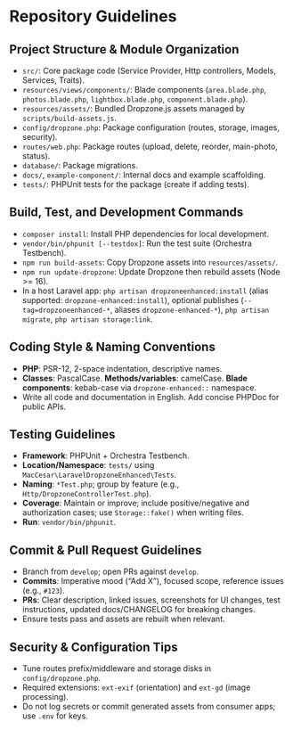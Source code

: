 # Repository Guidelines

## Project Structure & Module Organization
- `src/`: Core package code (Service Provider, Http controllers, Models, Services, Traits).
- `resources/views/components/`: Blade components (`area.blade.php`, `photos.blade.php`, `lightbox.blade.php`, `component.blade.php`).
- `resources/assets/`: Bundled Dropzone.js assets managed by `scripts/build-assets.js`.
- `config/dropzone.php`: Package configuration (routes, storage, images, security).
- `routes/web.php`: Package routes (upload, delete, reorder, main-photo, status).
- `database/`: Package migrations.
- `docs/`, `example-component/`: Internal docs and example scaffolding.
- `tests/`: PHPUnit tests for the package (create if adding tests).

## Build, Test, and Development Commands
- `composer install`: Install PHP dependencies for local development.
- `vendor/bin/phpunit [--testdox]`: Run the test suite (Orchestra Testbench).
- `npm run build-assets`: Copy Dropzone assets into `resources/assets/`.
- `npm run update-dropzone`: Update Dropzone then rebuild assets (Node >= 16).
- In a host Laravel app: `php artisan dropzoneenhanced:install` (alias supported: `dropzone-enhanced:install`), optional publishes (`--tag=dropzoneenhanced-*`, aliases `dropzone-enhanced-*`), `php artisan migrate`, `php artisan storage:link`.

## Coding Style & Naming Conventions
- **PHP**: PSR-12, 2-space indentation, descriptive names.
- **Classes**: PascalCase. **Methods/variables**: camelCase. **Blade components**: kebab-case via `dropzone-enhanced::` namespace.
- Write all code and documentation in English. Add concise PHPDoc for public APIs.

## Testing Guidelines
- **Framework**: PHPUnit + Orchestra Testbench.
- **Location/Namespace**: `tests/` using `MacCesar\LaravelDropzoneEnhanced\Tests`.
- **Naming**: `*Test.php`; group by feature (e.g., `Http/DropzoneControllerTest.php`).
- **Coverage**: Maintain or improve; include positive/negative and authorization cases; use `Storage::fake()` when writing files.
- **Run**: `vendor/bin/phpunit`.

## Commit & Pull Request Guidelines
- Branch from `develop`; open PRs against `develop`.
- **Commits**: Imperative mood (“Add X”), focused scope, reference issues (e.g., `#123`).
- **PRs**: Clear description, linked issues, screenshots for UI changes, test instructions, updated docs/CHANGELOG for breaking changes.
- Ensure tests pass and assets are rebuilt when relevant.

## Security & Configuration Tips
- Tune routes prefix/middleware and storage disks in `config/dropzone.php`.
- Required extensions: `ext-exif` (orientation) and `ext-gd` (image processing).
- Do not log secrets or commit generated assets from consumer apps; use `.env` for keys.
